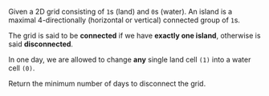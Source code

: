 Given a 2D grid consisting of `1`s (land) and `0`s (water). An island is a maximal 4-directionally (horizontal or vertical) connected group of `1`s.

The grid is said to be **connected** if we have **exactly one island**, otherwise is said **disconnected**.

In one day, we are allowed to change **any** single land cell `(1)` into a water cell `(0)`.

Return the minimum number of days to disconnect the grid.